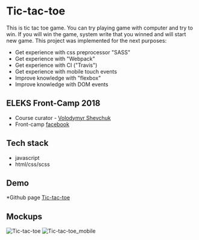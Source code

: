 # Tic-tac-toe
This is tic tac toe game. You can try playing game with computer and try to win. If you will win the game, system write that you winned and will start new game. This project was implemented for the next purposes:
*	Get experience with css preprocessor "SASS"
*	Get experience with "Webpack"
*	Get experience with CI ("Travis")
*	Get experience with mobile touch events
*	Improve knowledge with "flexbox"
*	Improve knowledge with DOM events

## ELEKS Front-Camp 2018
*	Course curator - [Volodymyr Shevchuk](https://github.com/dosandk)
*	Front-camp [facebook](https://github.com/dosandk)



## Tech stack
*	javascript
*	html/css/scss

## Demo
*Github page [Tic-tac-toe](https://dengodovanets.github.io/tic-tac-toe/)

## Mockups
![Tic-tac-toe](https://ibb.co/hpnoYV)
![Tic-tac-toe_mobile](https://ibb.co/bsJvDV)
